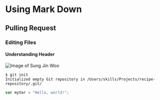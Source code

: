 # Using Mark Down
## Pulling Request
### Editing Files
#### Understanding Header
![Image of Sung Jin Woo](https://encrypted-tbn0.gstatic.com/images?q=tbn:ANd9GcSME7Il3Nk9zEo85q3YXgcpbJKTV2MtoG1Oz0XhhggX5--Ey3yDNiUDBOk1meK_cb9PV1Q&usqp=CAU)

```
$ git init
Initialized empty Git repository in /Users/skills/Projects/recipe-repository/.git/
```

``` javascript
var myVar = "Hello, world!";
```
